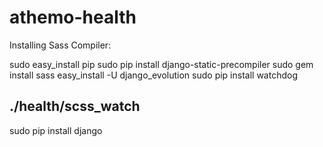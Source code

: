 athemo-health
=============

Installing Sass Compiler:

sudo easy_install pip
sudo pip install django-static-precompiler
sudo gem install sass
easy_install -U django_evolution
sudo pip install watchdog

./health/scss_watch
---------
sudo pip install django




